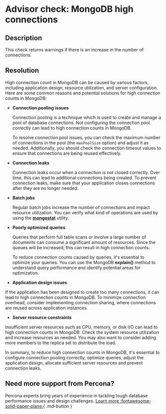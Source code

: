 # Advisor check: MongoDB high connections

## Description
This check returns warnings if there is an increase in the number of connections.


## Resolution
High connection count in MongoDB can be caused by various factors, including application design, resource utilization, and server configuration. 
Here are some common reasons and potential solutions for high connection counts in MongoDB:

-  **Connection pooling issues**

   Connection pooling is a technique which is used to create and manage a pool of database connections. Not configuring the connection pool correctly can lead to high connection counts in MongoDB.

   To resolve connection pool issues, you can check the maximum number of connections in the pool (the `maxPoolSize` option) and adjust it as needed. Additionally, you should check the connection timeout values to ensure that connections are being reused effectively.
   
-  **Connection leaks**

   Connection leaks occur when a connection is not closed correctly. Over time, this can lead to additional connections being created.  To prevent connection leaks, make sure that your application closes connections after they are no longer needed.

-  **Batch jobs**

   Regular batch jobs increase the number of connections and impact resource utilization. You can verify what kind of operations are used by using the [**mongostat**](https://www.mongodb.com/docs/database-tools/mongostat/) utility.

-  **Poorly optimized queries**

   Queries that perform full table scans or involve a large number of documents can consume a significant amount of resources. Since the queues will be increased, this can result in high connection counts. 
   
   To reduce connection counts caused by queries, it's essential to optimize your queries. You can use the MongoDB **explain()** method to understand query performance and identify potential areas for optimization.

-  **Application design issues**

If the application has been designed to create too many connections, it can lead to high connection counts in MongoDB. To minimize connection overhead, consider implementing connection sharing, where connections are reused across application instances.

-  **Server resource constraints**

Insufficient server resources such as CPU, memory, or disk I/O can lead to high connection counts in MongoDB. Check the system resource utilization and increase resources as needed. You may also want to consider adding more members to the replica set to distribute the load.


In summary, to reduce high connection counts in MongoDB, it's essential to configure connection pooling correctly, optimize queries, adjust the application design, allocate sufficient server resources and prevent connection leaks.

## Need more support from Percona?

Percona experts bring years of experience in tackling tough database performance issues and design challenges.
[Learn more :fontawesome-solid-paper-plane:](https://per.co.na/subscribe){ .md-button }
